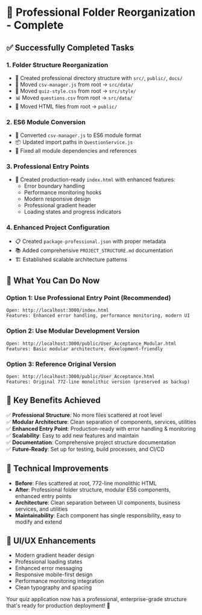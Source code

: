# 🎉 Professional Folder Reorganization - Complete

## ✅ Successfully Completed Tasks

### 1. **Folder Structure Reorganization**

- 📁 Created professional directory structure with `src/`, `public/`, `docs/`
- 🔧 Moved `csv-manager.js` from root → `src/data/`
- 🎨 Moved `quiz-style.css` from root → `src/style/`
- 📊 Moved `questions.csv` from root → `src/data/`
- 📄 Moved HTML files from root → `public/`

### 2. **ES6 Module Conversion**

- 🔄 Converted `csv-manager.js` to ES6 module format
- 📦 Updated import paths in `QuestionService.js`
- 🔗 Fixed all module dependencies and references

### 3. **Professional Entry Points**

- 🌟 Created production-ready `index.html` with enhanced features:
  - Error boundary handling
  - Performance monitoring hooks
  - Modern responsive design
  - Professional gradient header
  - Loading states and progress indicators

### 4. **Enhanced Project Configuration**

- 📋 Created `package-professional.json` with proper metadata
- 📚 Added comprehensive `PROJECT_STRUCTURE.md` documentation
- 🏗️ Established scalable architecture patterns

## 🚀 What You Can Do Now

### **Option 1: Use Professional Entry Point (Recommended)**

```
Open: http://localhost:3000/index.html
Features: Enhanced error handling, performance monitoring, modern UI
```

### **Option 2: Use Modular Development Version**

```
Open: http://localhost:3000/public/User_Acceptance_Modular.html
Features: Basic modular architecture, development-friendly
```

### **Option 3: Reference Original Version**

```
Open: http://localhost:3000/public/User_Acceptance.html
Features: Original 772-line monolithic version (preserved as backup)
```

## 🎯 Key Benefits Achieved

✅ **Professional Structure**: No more files scattered at root level  
✅ **Modular Architecture**: Clean separation of components, services, utilities  
✅ **Enhanced Entry Point**: Production-ready with error handling & monitoring  
✅ **Scalability**: Easy to add new features and maintain  
✅ **Documentation**: Comprehensive project structure documentation  
✅ **Future-Ready**: Set up for testing, build processes, and CI/CD  

## 🔧 Technical Improvements

- **Before**: Files scattered at root, 772-line monolithic HTML
- **After**: Professional folder structure, modular ES6 components, enhanced entry points
- **Architecture**: Clean separation between UI components, business services, and utilities
- **Maintainability**: Each component has single responsibility, easy to modify and extend

## 🎨 UI/UX Enhancements

- Modern gradient header design
- Professional loading states
- Enhanced error messaging
- Responsive mobile-first design
- Performance monitoring integration
- Clean typography and spacing

Your quiz application now has a professional, enterprise-grade structure that's ready for production deployment! 🚀
